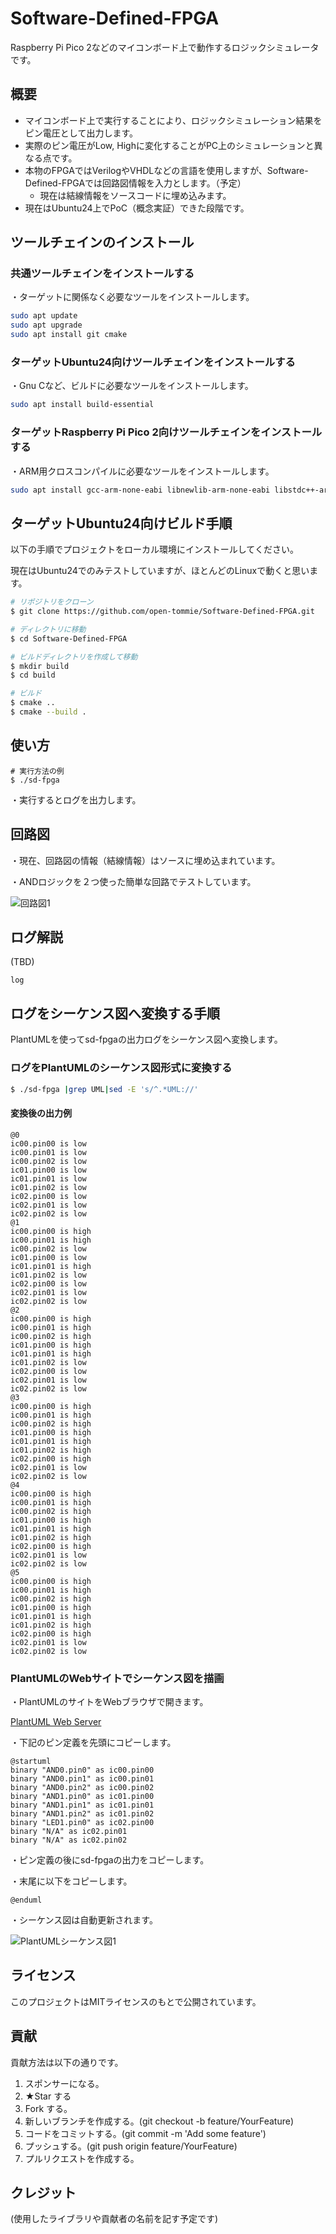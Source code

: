 # Software-Defined-FPGA
Raspberry Pi Pico 2などのマイコンボード上で動作するロジックシミュレータです。

## 概要

- マイコンボード上で実行することにより、ロジックシミュレーション結果をピン電圧として出力します。
- 実際のピン電圧がLow, Highに変化することがPC上のシミュレーションと異なる点です。
- 本物のFPGAではVerilogやVHDLなどの言語を使用しますが、Software-Defined-FPGAでは回路図情報を入力とします。（予定）
  - 現在は結線情報をソースコードに埋め込みます。
- 現在はUbuntu24上でPoC（概念実証）できた段階です。

## ツールチェインのインストール

### 共通ツールチェインをインストールする

・ターゲットに関係なく必要なツールをインストールします。

```bash
sudo apt update
sudo apt upgrade
sudo apt install git cmake
```

### ターゲットUbuntu24向けツールチェインをインストールする

・Gnu Cなど、ビルドに必要なツールをインストールします。

```bash
sudo apt install build-essential
```

### ターゲットRaspberry Pi Pico 2向けツールチェインをインストールする

・ARM用クロスコンパイルに必要なツールをインストールします。

```bash
sudo apt install gcc-arm-none-eabi libnewlib-arm-none-eabi libstdc++-arm-none-eabi-newlib
```


## ターゲットUbuntu24向けビルド手順

以下の手順でプロジェクトをローカル環境にインストールしてください。

現在はUbuntu24でのみテストしていますが、ほとんどのLinuxで動くと思います。

```bash
# リポジトリをクローン
$ git clone https://github.com/open-tommie/Software-Defined-FPGA.git

# ディレクトリに移動
$ cd Software-Defined-FPGA

# ビルドディレクトリを作成して移動
$ mkdir build
$ cd build

# ビルド
$ cmake ..
$ cmake --build .

```

## 使い方

```
# 実行方法の例
$ ./sd-fpga
```
・実行するとログを出力します。

## 回路図

・現在、回路図の情報（結線情報）はソースに埋め込まれています。

・ANDロジックを２つ使った簡単な回路でテストしています。

<img src="circuit-1.png" alt="回路図1" >

## ログ解説
(TBD)
```
log
```

## ログをシーケンス図へ変換する手順

PlantUMLを使ってsd-fpgaの出力ログをシーケンス図へ変換します。

### ログをPlantUMLのシーケンス図形式に変換する

```bash
$ ./sd-fpga |grep UML|sed -E 's/^.*UML://'
```
#### 変換後の出力例

```text
@0
ic00.pin00 is low
ic00.pin01 is low
ic00.pin02 is low
ic01.pin00 is low
ic01.pin01 is low
ic01.pin02 is low
ic02.pin00 is low
ic02.pin01 is low
ic02.pin02 is low
@1
ic00.pin00 is high
ic00.pin01 is high
ic00.pin02 is low
ic01.pin00 is low
ic01.pin01 is high
ic01.pin02 is low
ic02.pin00 is low
ic02.pin01 is low
ic02.pin02 is low
@2
ic00.pin00 is high
ic00.pin01 is high
ic00.pin02 is high
ic01.pin00 is high
ic01.pin01 is high
ic01.pin02 is low
ic02.pin00 is low
ic02.pin01 is low
ic02.pin02 is low
@3
ic00.pin00 is high
ic00.pin01 is high
ic00.pin02 is high
ic01.pin00 is high
ic01.pin01 is high
ic01.pin02 is high
ic02.pin00 is high
ic02.pin01 is low
ic02.pin02 is low
@4
ic00.pin00 is high
ic00.pin01 is high
ic00.pin02 is high
ic01.pin00 is high
ic01.pin01 is high
ic01.pin02 is high
ic02.pin00 is high
ic02.pin01 is low
ic02.pin02 is low
@5
ic00.pin00 is high
ic00.pin01 is high
ic00.pin02 is high
ic01.pin00 is high
ic01.pin01 is high
ic01.pin02 is high
ic02.pin00 is high
ic02.pin01 is low
ic02.pin02 is low
```


### PlantUMLのWebサイトでシーケンス図を描画

・PlantUMLのサイトをWebブラウザで開きます。

[PlantUML Web Server](https://www.plantuml.com/plantuml/uml/SyfFKj2rKt3CoKnELR1Io4ZDoSa70000)

・下記のピン定義を先頭にコピーします。
```text
@startuml
binary "AND0.pin0" as ic00.pin00
binary "AND0.pin1" as ic00.pin01
binary "AND0.pin2" as ic00.pin02
binary "AND1.pin0" as ic01.pin00
binary "AND1.pin1" as ic01.pin01
binary "AND1.pin2" as ic01.pin02
binary "LED1.pin0" as ic02.pin00
binary "N/A" as ic02.pin01
binary "N/A" as ic02.pin02
```

・ピン定義の後にsd-fpgaの出力をコピーします。

・末尾に以下をコピーします。
```text
@enduml
```

・シーケンス図は自動更新されます。

<img src="PlantUML-sd-fpga.png" alt="PlantUMLシーケンス図1" >

## ライセンス

このプロジェクトはMITライセンスのもとで公開されています。

## 貢献

貢献方法は以下の通りです。

1. スポンサーになる。
1. ★Star する
1. Fork する。
1. 新しいブランチを作成する。(git checkout -b feature/YourFeature)
1. コードをコミットする。(git commit -m 'Add some feature')
1. プッシュする。(git push origin feature/YourFeature)
1. プルリクエストを作成する。

## クレジット
(使用したライブラリや貢献者の名前を記す予定です)
